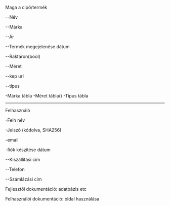 Maga a cipő/termék

--Név

--Márka

--Ár

--Termék megejelenése dátum

--Raktáron(bool)

--Méret

--kep url

--típus


-Márka tábla
-Méret tábla()
-Típus tábla

---
Felhasználó

-Felh név

-Jelszó (kódolva, SHA256)

-email

-fiók készítése dátum

--Kiszállítási cím

--Telefon

--Számlázási cím


Fejlesztői dokumentáció: adatbázis etc

Felhasználói dokumentáció: oldal használása